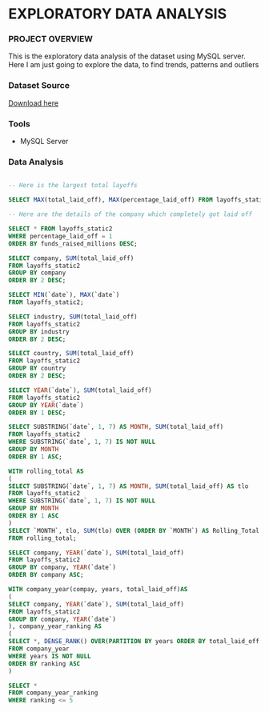 # EXPLORATORY DATA ANALYSIS
### PROJECT OVERVIEW
This is the exploratory data analysis of the dataset using MySQL server.
Here I am just going to explore the data, to find trends, patterns and outliers

### Dataset Source
[Download here](https://www.kaggle.com/datasets/swaptr/layoffs-2022)

### Tools
- MySQL Server

### Data Analysis

```sql

-- Here is the largest total layoffs 

SELECT MAX(total_laid_off), MAX(percentage_laid_off) FROM layoffs_static2;

-- Here are the details of the company which completely got laid off

SELECT * FROM layoffs_static2
WHERE percentage_laid_off = 1
ORDER BY funds_raised_millions DESC;

SELECT company, SUM(total_laid_off)
FROM layoffs_static2
GROUP BY company
ORDER BY 2 DESC;

SELECT MIN(`date`), MAX(`date`)
FROM layoffs_static2;

SELECT industry, SUM(total_laid_off)
FROM layoffs_static2
GROUP BY industry
ORDER BY 2 DESC;

SELECT country, SUM(total_laid_off)
FROM layoffs_static2
GROUP BY country
ORDER BY 2 DESC;

SELECT YEAR(`date`), SUM(total_laid_off)
FROM layoffs_static2
GROUP BY YEAR(`date`)
ORDER BY 1 DESC;

SELECT SUBSTRING(`date`, 1, 7) AS MONTH, SUM(total_laid_off)
FROM layoffs_static2
WHERE SUBSTRING(`date`, 1, 7) IS NOT NULL
GROUP BY MONTH
ORDER BY 1 ASC;

WITH rolling_total AS 
(
SELECT SUBSTRING(`date`, 1, 7) AS MONTH, SUM(total_laid_off) AS tlo
FROM layoffs_static2
WHERE SUBSTRING(`date`, 1, 7) IS NOT NULL
GROUP BY MONTH
ORDER BY 1 ASC
)
SELECT `MONTH`, tlo, SUM(tlo) OVER (ORDER BY `MONTH`) AS Rolling_Total
FROM rolling_total;

SELECT company, YEAR(`date`), SUM(total_laid_off)
FROM layoffs_static2
GROUP BY company, YEAR(`date`)
ORDER BY company ASC;

WITH company_year(compay, years, total_laid_off)AS 
(
SELECT company, YEAR(`date`), SUM(total_laid_off)
FROM layoffs_static2
GROUP BY company, YEAR(`date`)
), company_year_ranking AS
(
SELECT *, DENSE_RANK() OVER(PARTITION BY years ORDER BY total_laid_off DESC) AS ranking
FROM company_year
WHERE years IS NOT NULL
ORDER BY ranking ASC
)

SELECT * 
FROM company_year_ranking 
WHERE ranking <= 5
```
